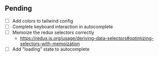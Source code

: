 ## Pending

- [ ] Add colors to tailwind config
- [ ] Complete keyboard interaction in autocomplete
- [ ] Memoize the redux selectors correctly
  - https://redux.js.org/usage/deriving-data-selectors#optimizing-selectors-with-memoization
- [ ] Add "loading" state to autocomplete